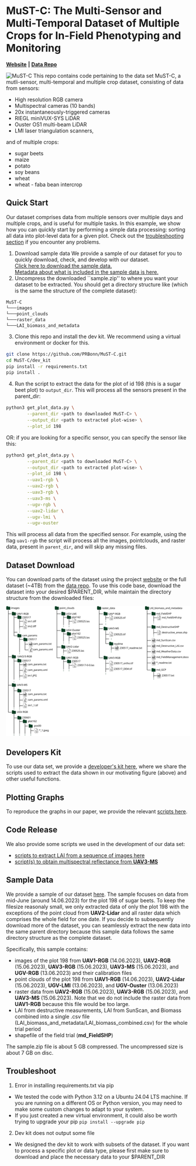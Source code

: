 # MuST-C: The Multi-Sensor and Multi-Temporal Dataset of Multiple Crops for In-Field Phenotyping and Monitoring


[**Website**](https://www.ipb.uni-bonn.de/data/MuST-C/) **|** [**Data Repo**](https://bonndata.uni-bonn.de/previewurl.xhtml?token=86b0cc03-24d8-4129-ac31-3ecbdadd60fd)

![MuST-C](https://github.com/user-attachments/assets/29f64697-294b-4087-9851-642c491566c6)
This repo contains code pertaining to the data set MuST-C, a mutli-sensor, multi-temporal and multiple crop dataset, consisting of data from sensors:   
* High resolution RGB camera
* Multispectral cameras (10 bands)
* 20x instantaneously-triggered cameras 
* RIEGL miniVUX-SYS LiDAR
* Ouster OS1 multi-beam LiDAR
* LMI laser triangulation scanners, 

and of multiple crops:
* sugar beets
* maize
* potato
* soy beans
* wheat
* wheat - faba bean intercrop

## Quick Start
Our dataset comprises data from multiple sensors over multiple days and multiple crops, and is useful for multiple tasks.
In this example, we show how you can quickly start by performing a simple data processing: sorting all data into plot-level data for a given plot.
Check out the [troubleshooting section](#troubleshoot) if you encounter any problems.

1. Download sample data
We provide a sample of our dataset for you to quickly download, check, and develop with our dataset.  
[Click here to download the sample data.](https://bonndata.uni-bonn.de/api/access/datafile/:persistentId?persistentId=doi:10.60507/FK2/OX9XTM/YDODS9&key=86b0cc03-24d8-4129-ac31-3ecbdadd60fd)  
[Metadata about what is included in the sample data is here.](#sample-data)  
2. Uncompress the downloaded ``sample.zip'' to where you want your dataset to be extracted.
  You should get a directory structure like (which is the same the structure of the complete dataset):
```
MuST-C
└───images
└───point_clouds
└───raster_data
└───LAI_biomass_and_metadata
```
3. Clone this repo and install the dev kit. We recommend using a virtual environment or docker for this.
```bash
git clone https://github.com/PRBonn/MuST-C.git
cd MuST-C/dev_kit
pip install -r requirements.txt
pip install .
```
4. Run the script to extract the data for the plot of id 198 (this is a sugar beet plot) to `output_dir`. This will process all the sensors present in the parent_dir:
```bash
python3 get_plot_data.py \
        --parent_dir <path to downloaded MuST-C> \
        --output_dir <path to extracted plot-wise> \
        --plot_id 198
```
OR: if you are looking for a specific sensor, you can specify the sensor like this:
```bash
python3 get_plot_data.py \
        --parent_dir <path to downloaded MuST-C> \
        --output_dir <path to extracted plot-wise> \
        --plot_id 198 \
        --uav1-rgb \
        --uav2-rgb \
        --uav3-rgb \
        --uav3-ms \
        --ugv-rgb \
        --uav2-lidar \
        --ugv-lmi \
        --ugv-ouster
```
This will process all data from the specified sensor. For example, using the flag `uav1-rgb` the script will process all the images, pointclouds, and raster data, present in `parent_dir`, and will skip any missing files.

## Dataset Download
You can download parts of the dataset using the project [website](https://www.ipb.uni-bonn.de/data/MuST-C/)
or the full dataset (~4TB) from the [data repo](https://bonndata.uni-bonn.de/previewurl.xhtml?token=86b0cc03-24d8-4129-ac31-3ecbdadd60fd).
To use this code base, download the dataset into your desired $PARENT_DIR, while maintain the directory structure from the downloaded files:

![folder structure](./assets/folder_structure.svg)

## Developers Kit
To use our data set, we provide a [developer's kit here](dev_kit),
where we share the scripts used to extract the data shown in our motivating figure (above) and other useful functions.

## Plotting Graphs
To reproduce the graphs in our paper, we provide the relevant [scripts here](plot_graphs_from_paper).

## Code Release
We also provide some scripts we used in the development of our data set:
* [scripts to extract LAI from a sequence of images here](md_Destructive_LAI)
* [script(s) to obtain multispectral reflectance from **UAV3-MS**](UAV3-MS)

## Sample Data
We provide a sample of our dataset [here](https://bonndata.uni-bonn.de/api/access/datafile/:persistentId?persistentId=doi:10.60507/FK2/OX9XTM/0J1Y8F&key=86b0cc03-24d8-4129-ac31-3ecbdadd60fd).
The sample focuses on data from mid-June (around 14.06.2023) for the plot 198 of sugar beets.
To keep the filesize reasonaly small, we only extracted data of only the plot 198 with the exceptions of the point cloud from  **UAV2-Lidar** and all raster data which comprises the whole field for one date.
If you decide to subsequently download more of the dataset, you can seamlessly extract the new data into the same parent directory because this sample data follows the same directory structure as the complete dataset.

Specifically, this sample contains:
+ images of the plot 198 from **UAV1-RGB** (14.06.2023), **UAV2-RGB** (15.06.2023), **UAV3-RGB** (15.06.2023), **UAV3-MS** (15.06.2023), and **UGV-RGB** (13.06.2023) and their calibration files
+ point clouds of the plot 198 from **UAV1-RGB** (14.06.2023), **UAV2-Lidar** (15.06.2023), **UGV-LMI** (13.06.2023), and **UGV-Ouster** (13.06.2023)
+ raster data from **UAV2-RGB** (15.06.2023), **UAV3-RGB** (15.06.2023), and **UAV3-MS** (15.06.2023). Note that we do not include the raster data from **UAV1-RGB** because this file would be too large.
+ LAI from destructive measurements, LAI from SunScan, and Biomass combined into a single .csv file (LAI\_biomass\_and\_metadata/LAI\_biomass\_combined.csv) for the whole trial period
+ shapefile of the field trial (**md_FieldSHP**)

The sample.zip file is about 5 GB compressed. The uncompressed size is about 7 GB on disc. 

## Troubleshoot
1. Error in installing requirements.txt via pip 
  + We tested the code with Python 3.12 on a Ubuntu 24.04 LTS machine. If you are running on a different OS or Python version, you may need to make some custom changes to adapt to your system.  
  + If you just created a new virtual environment, it could also be worth trying to upgrade your pip `pip install --upgrade pip`
2. Dev kit does not output some file
  + We designed the dev kit to work with subsets of the dataset. If you want to process a specific plot or data type, please first make sure to download and place the necessary data to your $PARENT_DIR
